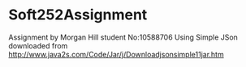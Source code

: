 # Soft252Assignment
Assignment by Morgan Hill 
student No:10588706
Using Simple JSon downloaded from http://www.java2s.com/Code/Jar/j/Downloadjsonsimple11jar.htm
